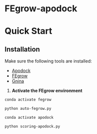 # FEgrow-apodock

# Quick Start

## Installation

Make sure the following tools are installed:

- [Apodock](https://github.com/ld139/ApoDock_public)  
- [FEgrow](https://github.com/cole-group/FEgrow)  
- [Gnina](https://github.com/gnina/gnina)

1. **Activate the FEgrow environment**

```bash
conda activate fegrow

python auto-fegrow.py

conda activate apodock

python scoring-apodock.py



















